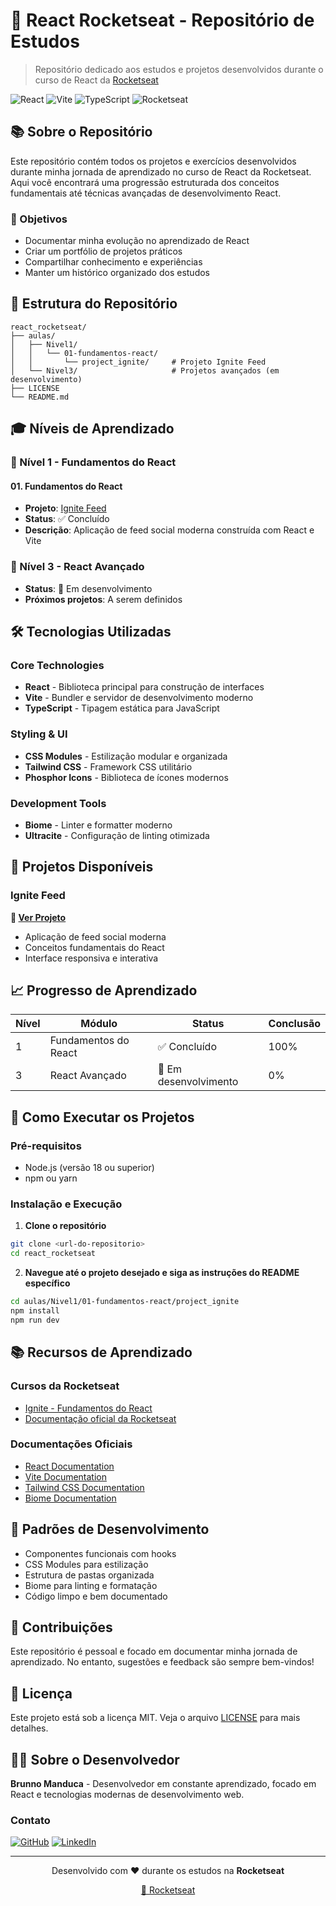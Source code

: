 # 🚀 React Rocketseat - Repositório de Estudos

> Repositório dedicado aos estudos e projetos desenvolvidos durante o curso de React da [Rocketseat](https://rocketseat.com.br)

![React](https://img.shields.io/badge/-ReactJs-61DAFB?logo=react&logoColor=white&style=for-the-badge)
![Vite](https://img.shields.io/badge/Vite-7.0.4-646CFF?style=for-the-badge&logo=vite)
![TypeScript](https://img.shields.io/badge/TypeScript-5.0.0-3178C6?style=for-the-badge&logo=typescript)
![Rocketseat](https://img.shields.io/badge/Rocketseat-000000?style=for-the-badge&logo=rocketseat)

## 📚 Sobre o Repositório

Este repositório contém todos os projetos e exercícios desenvolvidos durante minha jornada de aprendizado no curso de React da Rocketseat. Aqui você encontrará uma progressão estruturada dos conceitos fundamentais até técnicas avançadas de desenvolvimento React.

### 🎯 Objetivos

- Documentar minha evolução no aprendizado de React
- Criar um portfólio de projetos práticos
- Compartilhar conhecimento e experiências
- Manter um histórico organizado dos estudos

## 📁 Estrutura do Repositório

```
react_rocketseat/
├── aulas/
│   ├── Nivel1/
│   │   └── 01-fundamentos-react/
│   │       └── project_ignite/     # Projeto Ignite Feed
│   └── Nivel3/                     # Projetos avançados (em desenvolvimento)
├── LICENSE
└── README.md
```

## 🎓 Níveis de Aprendizado

### 📖 Nível 1 - Fundamentos do React

#### 01. Fundamentos do React
- **Projeto**: [Ignite Feed](./aulas/Nivel1/01-fundamentos-react/project_ignite/)
- **Status**: ✅ Concluído
- **Descrição**: Aplicação de feed social moderna construída com React e Vite

### 🚀 Nível 3 - React Avançado
- **Status**: 🔄 Em desenvolvimento
- **Próximos projetos**: A serem definidos

## 🛠️ Tecnologias Utilizadas

### Core Technologies
- **React** - Biblioteca principal para construção de interfaces
- **Vite** - Bundler e servidor de desenvolvimento moderno
- **TypeScript** - Tipagem estática para JavaScript

### Styling & UI
- **CSS Modules** - Estilização modular e organizada
- **Tailwind CSS** - Framework CSS utilitário
- **Phosphor Icons** - Biblioteca de ícones modernos

### Development Tools
- **Biome** - Linter e formatter moderno
- **Ultracite** - Configuração de linting otimizada

## 🎯 Projetos Disponíveis

### Ignite Feed
**🔗 [Ver Projeto](./aulas/Nivel1/01-fundamentos-react/project_ignite/)**
- Aplicação de feed social moderna
- Conceitos fundamentais do React
- Interface responsiva e interativa

## 📈 Progresso de Aprendizado

| Nível | Módulo | Status | Conclusão |
|-------|--------|--------|-----------|
| 1 | Fundamentos do React | ✅ Concluído | 100% |
| 3 | React Avançado | 🔄 Em desenvolvimento | 0% |

## 🚀 Como Executar os Projetos

### Pré-requisitos
- Node.js (versão 18 ou superior)
- npm ou yarn

### Instalação e Execução

1. **Clone o repositório**
```bash
git clone <url-do-repositorio>
cd react_rocketseat
```

2. **Navegue até o projeto desejado e siga as instruções do README específico**
```bash
cd aulas/Nivel1/01-fundamentos-react/project_ignite
npm install
npm run dev
```

## 📚 Recursos de Aprendizado

### Cursos da Rocketseat
- [Ignite - Fundamentos do React](https://rocketseat.com.br/ignite)
- [Documentação oficial da Rocketseat](https://www.rocketseat.com.br/)

### Documentações Oficiais
- [React Documentation](https://react.dev/)
- [Vite Documentation](https://vitejs.dev/)
- [Tailwind CSS Documentation](https://tailwindcss.com/)
- [Biome Documentation](https://biomejs.dev/)

## 🎨 Padrões de Desenvolvimento

- Componentes funcionais com hooks
- CSS Modules para estilização
- Estrutura de pastas organizada
- Biome para linting e formatação
- Código limpo e bem documentado

## 🤝 Contribuições

Este repositório é pessoal e focado em documentar minha jornada de aprendizado. No entanto, sugestões e feedback são sempre bem-vindos!

## 📄 Licença

Este projeto está sob a licença MIT. Veja o arquivo [LICENSE](LICENSE) para mais detalhes.

## 👨‍💻 Sobre o Desenvolvedor

**Brunno Manduca** - Desenvolvedor em constante aprendizado, focado em React e tecnologias modernas de desenvolvimento web.

### Contato
[![GitHub](https://img.shields.io/badge/GitHub-100000?style=for-the-badge&logo=github&logoColor=white)](https://github.com/BManduca)
[![LinkedIn](https://img.shields.io/badge/LinkedIn-0077B5?style=for-the-badge&logo=linkedin&logoColor=white)](https://www.linkedin.com/in/brunnomanduca)

---

<div align="center">
  <p>Desenvolvido com ❤️ durante os estudos na <strong>Rocketseat</strong></p>
  <p><a href="https://rocketseat.com.br">🚀 Rocketseat</a></p>
</div> 